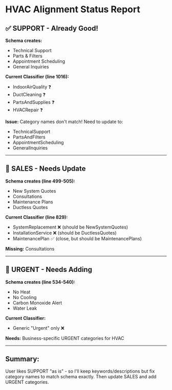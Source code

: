 # HVAC Alignment Status Report

## ✅ SUPPORT - Already Good!
**Schema creates:**
- Technical Support
- Parts & Filters
- Appointment Scheduling
- General Inquiries

**Current Classifier (line 1016):**
- IndoorAirQuality ❓
- DuctCleaning ❓
- PartsAndSupplies ❓
- HVACRepair ❓

**Issue:** Category names don't match! Need to update to:
- TechnicalSupport
- PartsAndFilters
- AppointmentScheduling
- GeneralInquiries

---

## 🔄 SALES - Needs Update
**Schema creates (line 499-505):**
- New System Quotes
- Consultations
- Maintenance Plans
- Ductless Quotes

**Current Classifier (line 829):**
- SystemReplacement ❌ (should be NewSystemQuotes)
- InstallationService ❌ (should be DuctlessQuotes)
- MaintenancePlan ✅ (close, but should be MaintenancePlans)

**Missing:** Consultations

---

## 🔄 URGENT - Needs Adding
**Schema creates (line 534-540):**
- No Heat
- No Cooling
- Carbon Monoxide Alert
- Water Leak

**Current Classifier:**
- Generic "Urgent" only ❌

**Needs:** Business-specific URGENT categories for HVAC

---

## Summary:
User likes SUPPORT "as is" - so I'll keep keywords/descriptions but fix category names to match schema exactly. Then update SALES and add URGENT categories.

